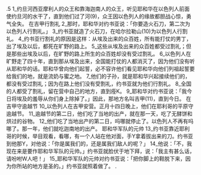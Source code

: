.5 
1_约旦河西亚摩利人的众王和靠海迦南人的众王，听见耶和华在以色列人前面使约旦河的水干了，直到他们过了河(9)，众王因以色列人的缘故都胆战心惊，勇气全失。 
在吉甲行割礼 
2_那时，耶和华对约书亚说：「你要造火石刀，第二次为以色列人行割礼。」 3_约书亚就造了火石刀，在哈尔拉勒山(10)为以色列人行割礼。 4_约书亚行割礼的原因是这样：从埃及出来的众百姓，所有能打仗的男丁，出了埃及以后，都死在旷野的路上。 5_这些从埃及出来的众百姓都受过割礼；但是那些出埃及以后，在旷野的路上所生的众百姓却没有受过割礼。 6_以色列人在旷野走了四十年，直到那从埃及出来，全国能打仗的人都消灭了，因为他们没有听从耶和华的话。耶和华曾向他们起誓，必不容许他们看见耶和华向他们列祖起誓要给我们的地，就是流奶与蜜之地。 7_他们的子孙，就是耶和华兴起接续他们的，都没有受过割礼；因为在路上他们没有受割礼，约书亚就为他们行割礼。 
8_全国的人都受了割礼，留在营中自己的地方，直到痊K。 9_耶和华对约书亚说：「我今日将埃及的羞辱从你们身上除掉了。」因此，那地方名叫吉甲(11)，直到今日。 
在吉甲守逾越节 
10_以色列人在吉甲安营。正月十四日晚上，他们在耶利哥的平原守逾越节。 11_逾越节的第二日，他们吃了当地的出产，就在那一天，吃了无酵饼和烘过的谷物。 12_他们吃了当地出产的第二日，吗哪就停止了。以色列人不再有吗哪了。那一年，他们就吃迦南地的出产。 
耶和华军队的元帅 
13_约书亚靠近耶利哥的时候，举目观看，看哪，有一个人站在他对面，手Y拿着拔出来的刀。约书亚到他那Y，对他说：「你是属我们的，还是属我们敌人的呢？」 14_他说：「不，我现在来是要作耶和华军队的元帅。」约书亚就脸伏于地下拜，说：「我主有甚么话，请吩咐W人吧！」 15_耶和华军队的元帅对约书亚说：「把你脚上的鞋脱下来，因为你所站的地方是圣的。」约书亚就照着做了。 
.